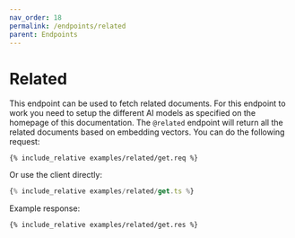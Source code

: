 ```yaml
---
nav_order: 18
permalink: /endpoints/related
parent: Endpoints
---
```


# Related

This endpoint can be used to fetch related documents. For this endpoint to work you need to setup the different AI models as specified on the homepage of this documentation. The `@related` endpoint will return all the related documents based on embedding vectors. You can do the following request:

```http
{% include_relative examples/related/get.req %}
```

Or use the client directly:

```ts
{% include_relative examples/related/get.ts %}
```

Example response:

```http
{% include_relative examples/related/get.res %}
```
